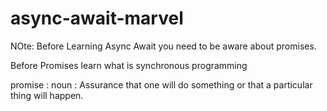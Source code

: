 # async-await-marvel

NOte: Before Learning Async Await you need to be aware about promises.


Before Promises learn what is synchronous programming

promise : noun : Assurance that one will do something or that a particular thing will happen.

